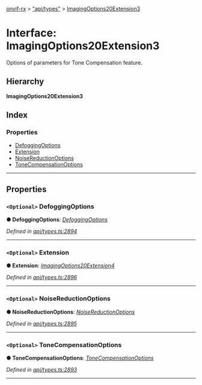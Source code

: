 [onvif-rx](../README.md) > ["api/types"](../modules/_api_types_.md) > [ImagingOptions20Extension3](../interfaces/_api_types_.imagingoptions20extension3.md)

# Interface: ImagingOptions20Extension3

Options of parameters for Tone Compensation feature.

## Hierarchy

**ImagingOptions20Extension3**

## Index

### Properties

* [DefoggingOptions](_api_types_.imagingoptions20extension3.md#defoggingoptions)
* [Extension](_api_types_.imagingoptions20extension3.md#extension)
* [NoiseReductionOptions](_api_types_.imagingoptions20extension3.md#noisereductionoptions)
* [ToneCompensationOptions](_api_types_.imagingoptions20extension3.md#tonecompensationoptions)

---

## Properties

<a id="defoggingoptions"></a>

### `<Optional>` DefoggingOptions

**● DefoggingOptions**: *[DefoggingOptions](_api_types_.imagingoptions20extension3.md#defoggingoptions)*

*Defined in [api/types.ts:2894](https://github.com/patrickmichalina/onvif-rx/blob/034e4d6/src/api/types.ts#L2894)*

___
<a id="extension"></a>

### `<Optional>` Extension

**● Extension**: *[ImagingOptions20Extension4](_api_types_.imagingoptions20extension4.md)*

*Defined in [api/types.ts:2896](https://github.com/patrickmichalina/onvif-rx/blob/034e4d6/src/api/types.ts#L2896)*

___
<a id="noisereductionoptions"></a>

### `<Optional>` NoiseReductionOptions

**● NoiseReductionOptions**: *[NoiseReductionOptions](_api_types_.imagingoptions20extension3.md#noisereductionoptions)*

*Defined in [api/types.ts:2895](https://github.com/patrickmichalina/onvif-rx/blob/034e4d6/src/api/types.ts#L2895)*

___
<a id="tonecompensationoptions"></a>

### `<Optional>` ToneCompensationOptions

**● ToneCompensationOptions**: *[ToneCompensationOptions](_api_types_.imagingoptions20extension3.md#tonecompensationoptions)*

*Defined in [api/types.ts:2893](https://github.com/patrickmichalina/onvif-rx/blob/034e4d6/src/api/types.ts#L2893)*

___

